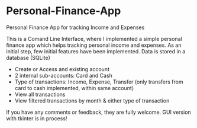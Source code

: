 # Personal-Finance-App
Personal Finance App for tracking Income and Expenses

This is a Comand Line Interface, where I implemented a simple personal finance app which helps tracking personal income and expenses. As an initial step, few initial features have been implemented. Data is stored in a database (SQLite)

  * Create or Access and existing account
  * 2 internal sub-accounts: Card and Cash
  * Type of transactions: Income, Expense, Transfer (only transfers from card to cash implemented, within same account)
  * View all transactions
  * View filtered transactions by month & either type of transaction
  
If you have any comments or feedback, they are fully welcome.
GUI version with tkinter is in process!
